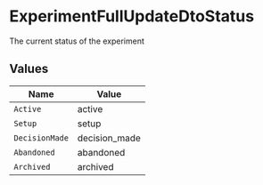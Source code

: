 # ExperimentFullUpdateDtoStatus

The current status of the experiment


## Values

| Name           | Value          |
| -------------- | -------------- |
| `Active`       | active         |
| `Setup`        | setup          |
| `DecisionMade` | decision_made  |
| `Abandoned`    | abandoned      |
| `Archived`     | archived       |